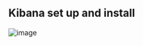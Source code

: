 ## Kibana set up and install


![image](https://github.com/user-attachments/assets/83ad9270-1b24-4204-8c7d-2035a252b11c)
